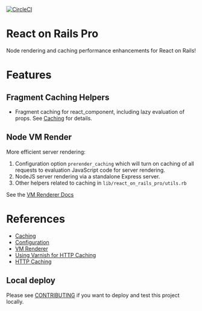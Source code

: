 [![CircleCI](https://circleci.com/gh/shakacode/react_on_rails_pro.svg?style=svg&circle-token=faed0841684a8e88fcf06945ef2b62ded3b124a8)](https://circleci.com/gh/shakacode/react_on_rails_pro)

# React on Rails Pro

Node rendering and caching performance enhancements for React on Rails!

# Features

## Fragment Caching Helpers
* Fragment caching for react_component, including lazy evaluation of props. See 
[Caching](./docs/caching.md) for details.

## Node VM Render
More efficient server rendering:

1. Configuration option `prerender_caching` which will turn on caching of all requests to evaluation JavaScript code for server rendering.
2. NodeJS server rendering via a standalone Express server.
3. Other helpers related to caching in `lib/react_on_rails_pro/utils.rb`

See the [VM Renderer Docs](docs/vm-renderer/basics.md)

# References

* [Caching](./docs/caching.md)
* [Configuration](./docs/configuration.md)
* [VM Renderer](docs/vm-renderer/basics.md)
* [Using Varnish for HTTP Caching](docs/vm-renderer/configuring-varnish.md)
* [HTTP Caching](./docs/http-caching.md)

## Local deploy

Please see [CONTRIBUTING](CONTRIBUTING.md) if you want to deploy and test this project locally.
